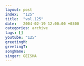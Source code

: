 ```yaml
---
layout: post
index:  "125"
title:  "vol.125"
date:   2004-02-19 12:00:00 +0300
categories: archive
tags: []
youtube: "125"
greetingM: 
greetingT: 
songName: 
singer: GEISHA
---
```

